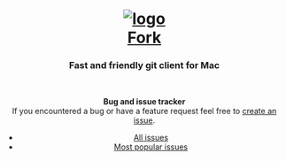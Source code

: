 <div align="center">

# [![logo](https://avatars1.githubusercontent.com/u/22393631?v=3&s=200)<br/>Fork](https://git-fork.com)

### Fast and friendly git client for Mac

 

**Bug and issue tracker**  
If you encountered a bug or have a feature request feel free to [create an issue](https://github.com/ForkIssues/Tracker/issues/new).

* [All issues](https://github.com/ForkIssues/Tracker/issues)
* [Most popular issues](https://github.com/ForkIssues/Tracker/issues?q=is%3Aissue+is%3Aopen+sort%3Areactions-%2B1-desc)
</div>
